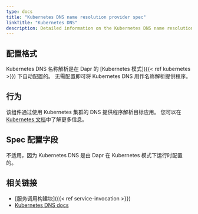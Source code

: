 ```yaml
---
type: docs
title: "Kubernetes DNS name resolution provider spec"
linkTitle: "Kubernetes DNS"
description: Detailed information on the Kubernetes DNS name resolution component
---
```


## 配置格式

Kubernetes DNS 名称解析是在 Dapr 的 [Kubernetes 模式]({{< ref kubernetes >}}) 下自动配置的。 无需配置即可将 Kubernetes DNS 用作名称解析提供程序。

## 行为

该组件通过使用 Kubernetes 集群的 DNS 提供程序解析目标应用。 您可以在 [Kubernetes 文档](https://kubernetes.io/docs/concepts/services-networking/dns-pod-service/)中了解更多信息。

## Spec 配置字段

不适用，因为 Kubernetes DNS 是由 Dapr 在 Kubernetes 模式下运行时配置的。

## 相关链接

- [服务调用构建块]({{< ref service-invocation >}})
- [Kubernetes DNS docs](https://kubernetes.io/docs/concepts/services-networking/dns-pod-service/)